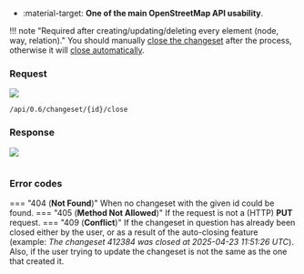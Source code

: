 <div class="grid cards" markdown>

- :material-target: **One of the main OpenStreetMap API usability**.

</div>

!!! note "Required after creating/updating/deleting every element (node, way, relation)."
    You should manually [close the changeset](close_changeset.md) after the process, otherwise it will [close automatically](../general_informations/changesets.md#changesets-attributes).

### Request

![](https://img.shields.io/badge/PUT-lightblue)

```
/api/0.6/changeset/{id}/close
```

### Response

![](https://img.shields.io/badge/Response-200%20OK-brightgreen)

``` title="succesCloseChangeset_example.xml" linenums="1"

```

### Error codes

=== "404 (**Not Found**)"
    When no changeset with the given id could be found.
=== "405 (**Method Not Allowed**)"
    If the request is not a (HTTP) **PUT** request.
=== "409 (**Conflict**)"
    If the changeset in question has already been closed either by the user, or as a result of the auto-closing feature (example: *The changeset 412384 was closed at 2025-04-23 11:51:26 UTC*). Also, if the user trying to update the changeset is not the same as the one that created it.